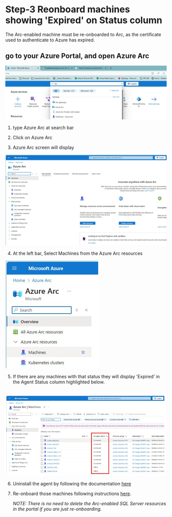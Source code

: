 # Step-3 Reonboard machines showing 'Expired' on Status column

The Arc-enabled machine must be re-onboarded to Arc, as the certificate used to authenticate to Azure has expired.<br>

## go to your Azure Portal, and open Azure Arc<br>

![Alt text](IMAGES/010_AzurePortal_SearchAzureArc.jpg "Search for Azure Arc")

1. type Azure Arc at search bar<br>
2. Click on Azure Arc<br>

3. Azure Arc screen will display<br>

![Alt text](IMAGES/011_AzureArc_LandingPage.jpg "Azure Arc Landing Page")
<br>

4. At the left bar, Select Machines from the Azure Arc resources<br>

![Alt text](IMAGES/012_AzureArcResources_Machines_menu.jpg "Azure Arc Resources - Machine - Menu option")
<br>

5. If there are any machines with that status they will display 'Expired’ in the Agent Status column highlighted below.<br><br>

![Alt text](IMAGES/024_AzureArcResources_CertExpiredMachines.jpg "Azure Arc Resources - Expired Certification Machines")
<br>

6. Uninstall the agent by following the documentation [here](https://learn.microsoft.com/en-us/azure/azure-arc/servers/manage-agent?WT.mc_id=itopstalk-blog-socuff&tabs=windows#uninstall-the-agent)<br>

7. Re-onboard those machines following instructions [here](https://learn.microsoft.com/en-us/azure/azure-arc/servers/deployment-options).<br>

   *NOTE: There is no need to delete the Arc-enabled SQL Server resources in the portal if you are just re-onboarding.*
